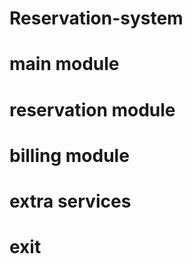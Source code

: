 # Reservation-system

# main module

# reservation module

# billing module

# extra services 

# exit
